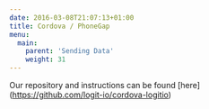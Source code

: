 ```yaml
---
date: 2016-03-08T21:07:13+01:00
title: Cordova / PhoneGap
menu:
  main:
    parent: 'Sending Data'
    weight: 31
---
```


Our repository and instructions can be found [here] (https://github.com/logit-io/cordova-logitio)
